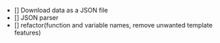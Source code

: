 - [] Download data as a JSON file 
- [] JSON parser
- [] refactor(function and variable names, remove unwanted template features)
